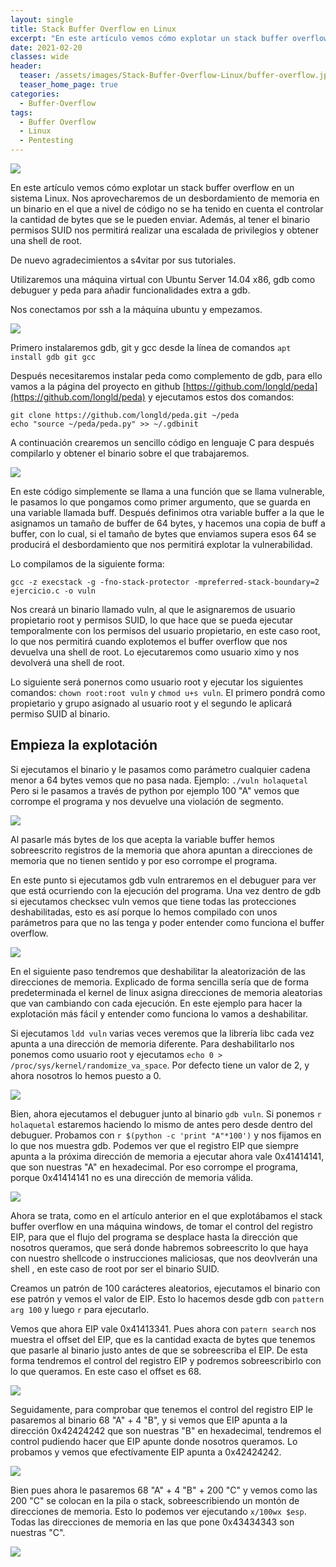 ```yaml
---
layout: single
title: Stack Buffer Overflow en Linux
excerpt: "En este artículo vemos cómo explotar un stack buffer overflow en un sistema Linux. Nos aprovecharemos de un desbordamiento de memoria en un binario en el que a nivel de código no se ha tenido en cuenta el controlar la cantidad de bytes que se le pueden enviar. Además, al tener el binario permisos SUID nos permitirá realizar una escalada de privilegios y obtener una shell de root."
date: 2021-02-20
classes: wide
header:
  teaser: /assets/images/Stack-Buffer-Overflow-Linux/buffer-overflow.jpg
  teaser_home_page: true
categories:
  - Buffer-Overflow
tags:
  - Buffer Overflow
  - Linux
  - Pentesting
---
```


![](/assets/images/Stack-Buffer-Overflow-Linux/buffer-overflow.jpg)

En este artículo vemos cómo explotar un stack buffer overflow en un sistema Linux. Nos aprovecharemos de un desbordamiento de memoria en un binario en el que a nivel de código no se ha tenido en cuenta el controlar la cantidad de bytes que se le pueden enviar. Además, al tener el binario permisos SUID nos permitirá realizar una escalada de privilegios y obtener una shell de root.

De nuevo agradecimientos a s4vitar por sus tutoriales.

Utilizaremos una máquina virtual con Ubuntu Server 14.04 x86, gdb como debuguer y peda para añadir funcionalidades extra a gdb.

Nos conectamos por ssh a la máquina ubuntu y empezamos.

![](/assets/images/Stack-Buffer-Overflow-Linux/ssh.png)

Primero instalaremos gdb, git y gcc desde la línea de comandos `apt install gdb git gcc`

Después necesitaremos instalar peda como complemento de gdb, para ello vamos a la página del proyecto en github [https://github.com/longld/peda](https://github.com/longld/peda) y ejecutamos estos dos comandos:

`git clone https://github.com/longld/peda.git ~/peda`<br>
`echo "source ~/peda/peda.py" >> ~/.gdbinit`

A continuación crearemos un sencillo código en lenguaje C para después compilarlo y obtener el binario sobre el que trabajaremos.


![](/assets/images/Stack-Buffer-Overflow-Linux/codigo.png)

En este código simplemente se llama a una función que se llama vulnerable, le pasamos lo que pongamos como primer argumento, que se guarda en una variable llamada buff. Después definimos otra variable buffer a la que le asignamos un tamaño de buffer de 64 bytes, y hacemos una copia de buff a buffer, con lo cual, si el tamaño de bytes que enviamos supera esos 64 se producirá el desbordamiento que nos permitirá explotar la vulnerabilidad.

Lo compilamos de la siguiente forma:

`gcc -z execstack -g -fno-stack-protector -mpreferred-stack-boundary=2 ejercicio.c -o vuln`

Nos creará un binario llamado vuln, al que le asignaremos de usuario propietario root y permisos SUID, lo que hace que se pueda ejecutar temporalmente con los permisos del usuario propietario, en este caso root, lo que nos permitirá cuando explotemos el buffer overflow que nos devuelva una shell de root. Lo ejecutaremos como usuario ximo y nos devolverá una shell de root.

Lo siguiente será ponernos como usuario root y ejecutar los siguientes comandos: `chown root:root vuln` y `chmod u+s vuln`. El primero pondrá como propietario y grupo asignado al usuario root y el segundo le aplicará permiso SUID al binario.

## Empieza la explotación

Si ejecutamos el binario y le pasamos como parámetro cualquier cadena menor a 64 bytes vemos que no pasa nada. Ejemplo: `./vuln holaquetal`
Pero si le pasamos a través de python por ejemplo 100 "A" vemos que corrompe el programa y nos devuelve una violación de segmento.

![](/assets/images/Stack-Buffer-Overflow-Linux/error.png)

Al pasarle más bytes de los que acepta la variable buffer hemos sobreescrito registros de la memoria que ahora apuntan a direcciones de memoria que no tienen sentido y por eso corrompe el programa.

En este punto si ejecutamos gdb vuln entraremos en el debuguer para ver que está ocurriendo con la ejecución del programa. Una vez dentro de gdb si ejecutamos checksec vuln vemos que tiene todas las protecciones deshabilitadas, esto es así porque lo hemos compilado con unos parámetros para que no las tenga y poder entender como funciona el buffer overflow.

![](/assets/images/Stack-Buffer-Overflow-Linux/checksec.png)

En el siguiente paso tendremos que deshabilitar la aleatorización de las direcciones de memoria. Explicado de forma sencilla sería que de forma predeterminada el kernel de linux asigna direcciones de memoria aleatorias que van cambiando con cada ejecución. En este ejemplo para hacer la explotación más fácil y entender como funciona lo vamos a deshabilitar.

Si ejecutamos `ldd vuln` varias veces veremos que la librería libc cada vez apunta a una dirección de memoria diferente. Para deshabilitarlo nos ponemos como usuario root y ejecutamos `echo 0 > /proc/sys/kernel/randomize_va_space`. Por defecto tiene un valor de 2, y ahora nosotros lo hemos puesto a 0.

![](/assets/images/Stack-Buffer-Overflow-Linux/randomize.png)


Bien, ahora ejecutamos el debuguer junto al binario `gdb vuln`. Si ponemos `r holaquetal` estaremos haciendo lo mismo de antes pero desde dentro del debuguer. Probamos con `r $(python -c 'print "A"*100')` y nos fijamos en lo que nos muestra gdb. Podemos ver que el registro EIP que siempre apunta a la próxima dirección de memoria a ejecutar ahora vale 0x41414141, que son nuestras "A" en hexadecimal. Por eso corrompe el programa, porque 0x41414141 no es una dirección de memoria válida.

![](/assets/images/Stack-Buffer-Overflow-Linux/eip.png)

Ahora se trata, como en el artículo anterior en el que explotábamos el stack buffer overflow en una máquina windows, de tomar el control del registro EIP, para que el flujo del programa se desplace hasta la dirección que nosotros queramos, que será donde habremos sobreescrito lo que haya con nuestro shellcode o instrucciones maliciosas, que nos deovlverán una shell , en este caso de root por ser el binario SUID.

Creamos un patrón de 100 carácteres aleatorios, ejecutamos el binario con ese patrón y vemos el valor de EIP. Esto lo hacemos desde gdb con `pattern arg 100` y luego `r` para ejecutarlo.

Vemos que ahora EIP vale 0x41413341. Pues ahora con `patern search` nos muestra el offset del EIP, que es la cantidad exacta de bytes que tenemos que pasarle al binario justo antes de que se sobreescriba el EIP. De esta forma tendremos el control del registro EIP y podremos sobreescribirlo con lo que queramos. En este caso el offset es 68.

![](/assets/images/Stack-Buffer-Overflow-Linux/registers.png)

Seguidamente, para comprobar que tenemos el control del registro EIP le pasaremos al binario 68 "A" + 4 "B", y si vemos que EIP apunta a la dirección 0x42424242 que son nuestras "B" en hexadecimal, tendremos el control pudiendo hacer que EIP apunte donde nosotros queramos. Lo probamos y vemos que efectívamente EIP apunta a 0x42424242.

![](/assets/images/Stack-Buffer-Overflow-Linux/eip42.png)

Bien pues ahora le pasaremos 68 "A" + 4 "B" + 200 "C" y vemos como las 200 "C" se colocan en la pila o stack, sobreescribiendo un montón de direcciones de memoria. Esto lo podemos ver ejecutando `x/100wx $esp`. Todas las direcciones de memoria en las que pone 0x43434343 son nuestras "C".

![](/assets/images/Stack-Buffer-Overflow-Linux/esp.png)





